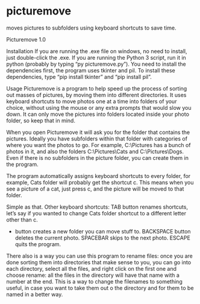 # picturemove
moves pictures to subfolders using keyboard shortcuts to save time.

Picturemove 1.0

Installation
If you are running the .exe file on windows, no need to install, just double-click the .exe.
If you are running the Python 3 script, run it in python (probably by typing “py picturemove.py”).  You need to install the dependencies first, the program uses tkinter and pil.  To install these dependencies, type “pip install tkinter” and “pip install pil”.

Usage
Picturemove is a program to help speed up the process of sorting out masses of pictures, by moving them into different directories.  It uses keyboard shortcuts to move photos one at a time into folders of your choice, without using the mouse or any extra prompts that would slow you down.  It can only move the pictures into folders located inside your photo folder, so keep that in mind.

When you open Picturemove it will ask you for the folder that contains the pictures.  Ideally you have subfolders within that folder with categories of where you want the photos to go.  For example,
C:\Pictures has a bunch of photos in it, and also the folders C:\Pictures\Cats and C:\Pictures\Dogs.  Even if there is no subfolders in the picture folder, you can create them in the program.

The program automatically assigns keyboard shortcuts to every folder, for example, Cats folder will probably get the shortcut c.  This means when you see a picture of a cat, just press c, and the picture will be moved to that folder.

Simple as that.  Other keyboard shortcuts:
TAB button renames shortcuts, let’s say if you wanted to change Cats folder shortcut to a different letter other than c.
+ button creates a new folder you can move stuff to.
BACKSPACE button deletes the current photo.
SPACEBAR skips to the next photo.
ESCAPE quits the program.

There also is a way you can use this program to rename files:  once you are done sorting them into directories that make sense to you, you can go into each directory, select all the files, and right click on the first one and choose rename:  all the files in the directory will have that name with a number at the end.  This is a way to change the filenames to something useful, in case you want to take them out o the directory and for them to be named in a better way.
